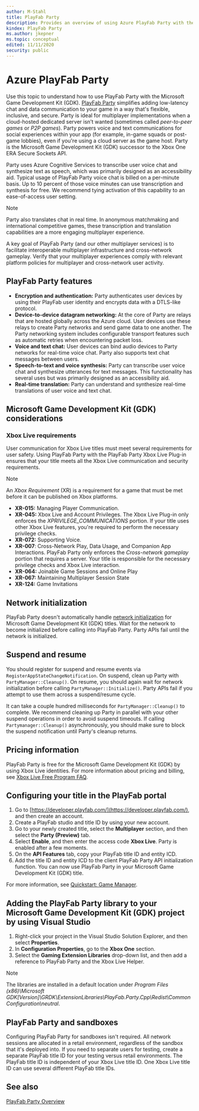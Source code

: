 ```yaml
---
author: M-Stahl
title: PlayFab Party
description: Provides an overview of using Azure PlayFab Party with the Microsoft Game Development Kit (GDK).
kindex: PlayFab Party
ms.author: jkepner
ms.topic: conceptual
edited: 11/11/2020
security: public
---
```


# Azure PlayFab Party

Use this topic to understand how to use PlayFab Party with the Microsoft Game Development Kit (GDK). [PlayFab Party](/gaming/playfab/features/multiplayer/networking/) simplifies adding low-latency chat and data communication to your game in a way that's flexible, inclusive, and secure. Party is ideal for multiplayer implementations when a cloud-hosted dedicated server isn’t wanted (sometimes called *peer-to-peer games* or *P2P games*). Party powers voice and text communications for social experiences within your app (for example, in-game squads or post-game lobbies), even if you're using a cloud server as the game host. Party is the Microsoft Game Development Kit (GDK) successor to the Xbox One ERA Secure Sockets API.

Party uses Azure Cognitive Services to transcribe user voice chat and synthesize text as speech, which was primarily designed as an accessibility aid. Typical usage of PlayFab Party voice chat is billed on a per-minute basis. Up to 10 percent of those voice minutes can use transcription and synthesis for free. We recommend tying activation of this capability to an ease-of-access user setting.
> [!NOTE]
> Party also translates chat in real time. In anonymous matchmaking and international competitive games, these transcription and translation capabilities are a more engaging multiplayer experience.

A key goal of PlayFab Party (and our other multiplayer services) is to facilitate interoperable multiplayer infrastructure and cross-network gameplay. Verify that your multiplayer experiences comply with relevant platform policies for multiplayer and cross-network user activity.

## PlayFab Party features

* **Encryption and authentication:** Party authenticates user devices by using their PlayFab user identity and encrypts data with a DTLS-like protocol.
* **Device-to-device datagram networking:** At the core of Party are relays that are hosted globally across the Azure cloud. User devices use these relays to create Party networks and send game data to one another. The Party networking system includes configurable transport features such as automatic retries when encountering packet loss.
* **Voice and text chat:** User devices can bind audio devices to Party networks for real-time voice chat. Party also supports text chat messages between users.
* **Speech-to-text and voice synthesis:** Party can transcribe user voice chat and synthesize utterances for text messages. This functionality has several uses but was primarily designed as an accessibility aid.
* **Real-time translation:** Party can understand and synthesize real-time translations of user voice and text chat.


## Microsoft Game Development Kit (GDK) considerations


### Xbox Live requirements

User communication for Xbox Live titles must meet several requirements for user safety. Using PlayFab Party with the PlayFab Party Xbox Live Plug-in ensures that your title meets all the Xbox Live communication and security requirements.
> [!NOTE]
> An *Xbox Requirement* (XR) is a requirement for a game that must be met before it can be published on Xbox platforms.

- **XR-015:** Managing Player Communication.
- **XR-045:** Xbox Live and Account Privileges. The Xbox Live Plug-in only enforces the *XPRIVILEGE_COMMUNICATIONS* portion. If your title uses other Xbox Live features, you're required to perform the necessary privilege checks.
- **XR-072:** Supporting Voice.
- **XR-007**: Cross-Network Play, Data Usage, and Companion App Interactions. PlayFab Party only enforces the *Cross-network gameplay* portion that requires a server. Your title is responsible for the necessary privilege checks and Xbox Live interaction.
- **XR-064:** Joinable Game Sessions and Online Play
- **XR-067:** Maintaining Multiplayer Session State
- **XR-124:** Game Invitations




## Network initialization

PlayFab Party doesn't automatically handle [network initialization](../initialization-connectivity-networking.md#ID4ETA) for Microsoft Game Development Kit (GDK) titles. Wait for the network to become initialized before calling into PlayFab Party. Party APIs fail until the network is initialized.


<a id="SuspendResume"></a>
## Suspend and resume

You should register for suspend and resume events via `RegisterAppStateChangeNotification`. On suspend, clean up Party with `PartyManager::Cleanup()`. On resume, you should again wait for network initialization before calling `PartyManager::Initialize()`. Party APIs fail if you attempt to use them across a suspend/resume cycle.

It can take a couple hundred milliseconds for `PartyManager::Cleanup()` to complete.  We recommend cleaning up Party in parallel with your other suspend operations in order to avoid suspend timeouts.  If calling `Partymanager::Cleanup()` asynchronously, you should make sure to block the suspend notification until Party's cleanup returns.


## Pricing information

PlayFab Party is free for the Microsoft Game Development Kit (GDK) by using Xbox Live identities. For more information about pricing and billing, see [Xbox Live Free Program FAQ](/gaming/playfab/features/multiplayer/networking/xbl-discount).


## Configuring your title in the PlayFab portal

1. Go to [https://developer.playfab.com/](https://developer.playfab.com/), and then create an account.
1. Create a PlayFab studio and title ID by using your new account.
1. Go to your newly created title, select the **Multiplayer** section, and then select the **Party (Preview)** tab.
1. Select **Enable**, and then enter the access code **Xbox Live**. Party is enabled after a few moments.
1. On the **API Features** tab, copy your PlayFab title ID and entity ICD.
1. Add the title ID and entity ICD to the client PlayFab Party API initialization function. You can now use PlayFab Party in your Microsoft Game Development Kit (GDK) title.

For more information, see [Quickstart: Game Manager](/gaming/playfab/gamemanager/quickstart).


## Adding the PlayFab Party library to your Microsoft Game Development Kit (GDK) project by using Visual Studio

1. Right-click your project in the Visual Studio Solution Explorer, and then select **Properties**.
1. In **Configuration Properties**, go to the **Xbox One** section.
1. Select the **Gaming Extension Libraries** drop-down list, and then add a reference to PlayFab Party and the Xbox Live Helper.
> [!NOTE]
> The libraries are installed in a default location under *Program Files (x86)\Microsoft GDK\[Version]\GRDK\ExtensionLibraries\PlayFab.Party.Cpp\Redist\CommonConfiguration\neutral*.


## PlayFab Party and sandboxes

Configuring PlayFab Party for sandboxes isn't required. All network sessions are allocated in a retail environment, regardless of the sandbox that it's deployed into. If you need to separate users for testing, create a separate PlayFab title ID for your testing versus retail environments. The PlayFab title ID is independent of your Xbox Live title ID. One Xbox Live title ID can use several different PlayFab title IDs.


## See also

[PlayFab Party Overview](/gaming/playfab/features/multiplayer/networking/)